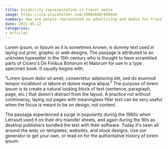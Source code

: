 ```yaml
---
title: Disability representation in travel media
image: https://via.placeholder.com/1000x600/666666
summary: How are people represented in advertising and media for travel - and where are they?
date: 2022-05-12
categories:
- articles
---
```


Lorem ipsum, or lipsum as it is sometimes known, is dummy text used in laying out print, graphic or web designs. The passage is attributed to an unknown typesetter in the 15th century who is thought to have scrambled parts of Cicero's De Finibus Bonorum et Malorum for use in a type specimen book. It usually begins with:

“Lorem ipsum dolor sit amet, consectetur adipiscing elit, sed do eiusmod tempor incididunt ut labore et dolore magna aliqua.”
The purpose of lorem ipsum is to create a natural looking block of text (sentence, paragraph, page, etc.) that doesn't distract from the layout. A practice not without controversy, laying out pages with meaningless filler text can be very useful when the focus is meant to be on design, not content.

The passage experienced a surge in popularity during the 1960s when Letraset used it on their dry-transfer sheets, and again during the 90s as desktop publishers bundled the text with their software. Today it's seen all around the web; on templates, websites, and stock designs. Use our generator to get your own, or read on for the authoritative history of lorem ipsum.
